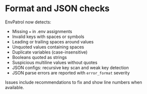 # Format and JSON checks

EnvPatrol now detects:
- Missing `=` in .env assignments
- Invalid keys with spaces or symbols
- Leading or trailing spaces around values
- Unquoted values containing spaces
- Duplicate variables (case-insensitive)
- Booleans quoted as strings
- Suspicious multiline values without quotes
- JSON configs: recursive key scan and weak key detection
- JSON parse errors are reported with `error_format` severity

Issues include recommendations to fix and show line numbers when available.
